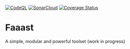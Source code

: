 [![CodeQL](https://github.com/jpacelli62/Faaast/actions/workflows/codeql-analysis.yml/badge.svg?branch=main)](https://github.com/jpacelli62/Faaast/actions/workflows/codeql-analysis.yml)
[![SonarCloud](https://github.com/jpacelli62/Faaast/actions/workflows/sonarcloud.yml/badge.svg)](https://github.com/jpacelli62/Faaast/actions/workflows/sonarcloud.yml)
[![Coverage Status](https://coveralls.io/repos/github/jpacelli62/Faaast/badge.svg)](https://coveralls.io/github/jpacelli62/Faaast)
# Faaast
A simple, modular and powerful toolset (work in progress)
